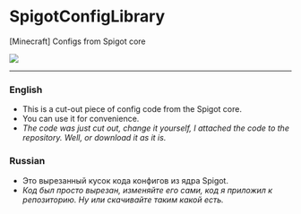 # SpigotConfigLibrary
[Minecraft] Configs from Spigot core


<img src="https://github.com/Ferius057/SpigotConfigLibrary/releases/download/1.0/ConfigLibrary.jar" src="https://img.shields.io/github/downloads/Ferius057/SpigotConfigLibrary/total?color=%23FF0000&label=download%20jar&style=flat-square" style="max-width:100%;">

----------------------------------------------------------------------------------------------

### English
- This is a cut-out piece of config code from the Spigot core.
- You can use it for convenience.
- *The code was just cut out, change it yourself, I attached the code to the repository. Well, or download it as it is.*

### Russian
- Это вырезанный кусок кода конфигов из ядра Spigot.
- *Код был просто вырезан, изменяйте его сами, код я приложил к репозиторию. Ну или скачивайте таким какой есть.*
